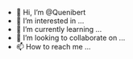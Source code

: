 - 👋 Hi, I’m @Quenibert
- 👀 I’m interested in ...
- 🌱 I’m currently learning ...
- 💞️ I’m looking to collaborate on ...
- 📫 How to reach me ...

<!---
Quenibert/Quenibert is a ✨ special ✨ repository because its `README.md` (this file) appears on your GitHub profile.
You can click the Preview link to take a look at your changes.
--->
